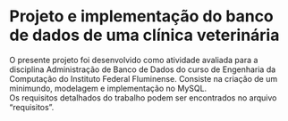 # Projeto e implementação do banco de dados de uma clínica veterinária

O presente projeto foi desenvolvido como atividade avaliada para a disciplina Administração de Banco de Dados
do curso de Engenharia da Computação do Instituto Federal Fluminense. Consiste na criação de um minimundo, 
modelagem e implementação no MySQL. <br />
Os requisitos detalhados do trabalho podem ser encontrados no arquivo “requisitos”. 
